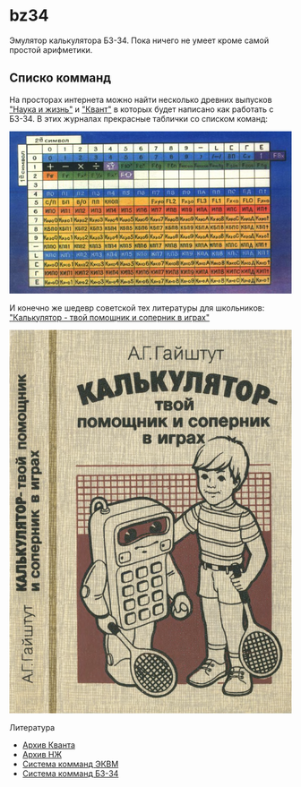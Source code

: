 # bz34

Эмулятор калькулятора БЗ-34. Пока ничего не умеет кроме самой простой арифметики.

## Списко комманд

На просторах интернета можно найти несколько древних выпусков ["Наука и жизнь"](/docs/nauka_i_zizn_1984_12.djv) и ["Квант"](/docs/kvant55.djvu)
в которых будет написано как работать с БЗ-34. В этих журналах прекрасные таблички со списком команд:

![](/docs/commands.jpg)

И конечно же шедевр советской тех литературы для школьников: ["Калькулятор - твой помощник и соперник в играх"](/docs/book-bz34.djv)

![](bz34.png)

Литература

* [Архив Кванта](http://publ.lib.ru/ARCHIVES/B/''Bibliotechka_''Kvant''/_''Bibliotechka_''Kvant''.html)
* [Архив НЖ](https://pynop.com/nauka-i-zhizn.htm)
* [Система комманд ЭКВМ](http://mk.semico.ru/tabl2.htm)
* [Система комманд БЗ-34](http://mk.semico.ru/comb334.htm)
